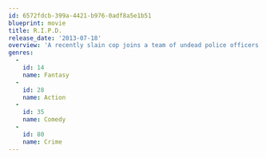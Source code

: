 ```yaml
---
id: 6572fdcb-399a-4421-b976-0adf8a5e1b51
blueprint: movie
title: R.I.P.D.
release_date: '2013-07-18'
overview: 'A recently slain cop joins a team of undead police officers working for the Rest in Peace Department and tries to find the man who murdered him. Based on the comic by Peter M. Lenkov.'
genres:
  -
    id: 14
    name: Fantasy
  -
    id: 28
    name: Action
  -
    id: 35
    name: Comedy
  -
    id: 80
    name: Crime
---
```


